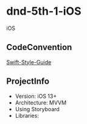 # dnd-5th-1-iOS

iOS

## CodeConvention
[Swift-Style-Guide](https://github.com/StyleShare/swift-style-guide)

## ProjectInfo
- Version: iOS 13+
- Architecture: MVVM
- Using Storyboard
- Libraries: 
